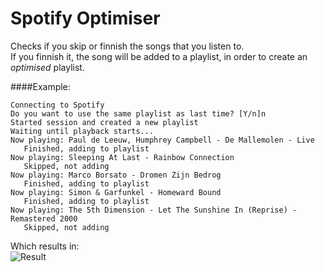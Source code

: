 # Spotify Optimiser
Checks if you skip or finnish the songs that you listen to.  
If you finnish it, the song will be added to a playlist, in order to create an _optimised_ playlist.

####Example:
```
Connecting to Spotify
Do you want to use the same playlist as last time? [Y/n]n
Started session and created a new playlist
Waiting until playback starts...
Now playing: Paul de Leeuw, Humphrey Campbell - De Mallemolen - Live
   Finished, adding to playlist
Now playing: Sleeping At Last - Rainbow Connection
   Skipped, not adding
Now playing: Marco Borsato - Dromen Zijn Bedrog
   Finished, adding to playlist
Now playing: Simon & Garfunkel - Homeward Bound
   Finished, adding to playlist
Now playing: The 5th Dimension - Let The Sunshine In (Reprise) - Remastered 2000
   Skipped, not adding
```
Which results in:  
![Result](https://i.imgur.com/78J33AY.png)